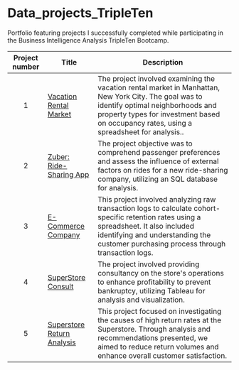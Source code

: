 # Data_projects_TripleTen
Portfolio featuring projects I successfully completed while participating in the Business Intelligence Analysis TripleTen Bootcamp.


| Project number | Title | Description |
| :-----------: | ----------- |----------- |
| 1 |  <a href='https://github.com/Jesuscorrea10/Data_projects_TripleTen/tree/main/Vacation%20Rental%20Market' target=_blank><u>Vacation Rental Market|The project involved examining the vacation rental market in Manhattan, New York City. The goal was to identify optimal neighborhoods and property types for investment based on occupancy rates, using a spreadsheet for analysis.. |
| 2 | <a href='https://github.com/Jesuscorrea10/Data_projects_TripleTen/tree/main/Zuber' target=_blank><u>Zuber: Ride-Sharing App | The project objective was to comprehend passenger preferences and assess the influence of external factors on rides for a new ride-sharing company, utilizing an SQL database for analysis. |
| 3 | <a href='https://github.com/Jesuscorrea10/Data_projects_TripleTen/tree/main/E-Commerce%20Company' target=_blank><u>E-Commerce Company | This project involved analyzing raw transaction logs to calculate cohort-specific retention rates using a spreadsheet. It also included identifying and understanding the customer purchasing process through transaction logs. |
| 4 | <a href='https://github.com/Jesuscorrea10/Data_projects_TripleTen/tree/main/SuperStore%20Consult' target=_blank><u> SuperStore Consult | The project involved providing consultancy on the store's operations to enhance profitability to prevent bankruptcy, utilizing Tableau for analysis and visualization. |
| 5 | <a href='https://github.com/Jesuscorrea10/Data_projects_TripleTen/tree/main/Superstore%20Return%20Analysis' target=_blank><u> Superstore Return Analysis | This project focused on investigating the causes of high return rates at the Superstore. Through analysis and recommendations presented, we aimed to reduce return volumes and enhance overall customer satisfaction.
